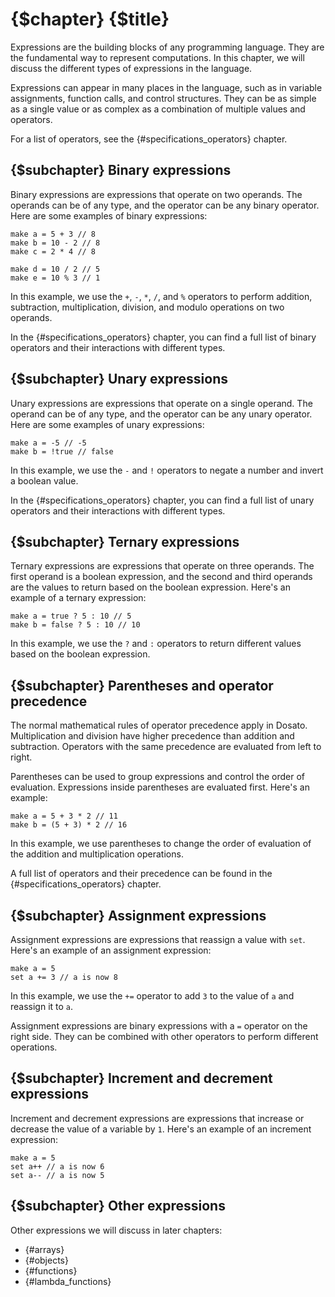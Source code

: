 # {$chapter} {$title}

Expressions are the building blocks of any programming language. They are the fundamental way to represent computations. In this chapter, we will discuss the different types of expressions in the language.

Expressions can appear in many places in the language, such as in variable assignments, function calls, and control structures. They can be as simple as a single value or as complex as a combination of multiple values and operators.

For a list of operators, see the {#specifications_operators} chapter.

## {$subchapter} Binary expressions

Binary expressions are expressions that operate on two operands. The operands can be of any type, and the operator can be any binary operator. Here are some examples of binary expressions:

```dosato
make a = 5 + 3 // 8
make b = 10 - 2 // 8
make c = 2 * 4 // 8

make d = 10 / 2 // 5
make e = 10 % 3 // 1
```

In this example, we use the `+`, `-`, `*`, `/`, and `%` operators to perform addition, subtraction, multiplication, division, and modulo operations on two operands.

In the {#specifications_operators} chapter, you can find a full list of binary operators and their interactions with different types.

## {$subchapter} Unary expressions

Unary expressions are expressions that operate on a single operand. The operand can be of any type, and the operator can be any unary operator. Here are some examples of unary expressions:

```dosato
make a = -5 // -5
make b = !true // false
```

In this example, we use the `-` and `!` operators to negate a number and invert a boolean value.

In the {#specifications_operators} chapter, you can find a full list of unary operators and their interactions with different types.

## {$subchapter} Ternary expressions

Ternary expressions are expressions that operate on three operands. The first operand is a boolean expression, and the second and third operands are the values to return based on the boolean expression. Here's an example of a ternary expression:

```dosato
make a = true ? 5 : 10 // 5
make b = false ? 5 : 10 // 10
```

In this example, we use the `?` and `:` operators to return different values based on the boolean expression.

## {$subchapter} Parentheses and operator precedence

The normal mathematical rules of operator precedence apply in Dosato. Multiplication and division have higher precedence than addition and subtraction. Operators with the same precedence are evaluated from left to right.

Parentheses can be used to group expressions and control the order of evaluation. Expressions inside parentheses are evaluated first. Here's an example:

```dosato
make a = 5 + 3 * 2 // 11
make b = (5 + 3) * 2 // 16
```

In this example, we use parentheses to change the order of evaluation of the addition and multiplication operations.

A full list of operators and their precedence can be found in the {#specifications_operators} chapter.

## {$subchapter} Assignment expressions

Assignment expressions are expressions that reassign a value with `set`. Here's an example of an assignment expression:

```dosato
make a = 5
set a += 3 // a is now 8
```

In this example, we use the `+=` operator to add `3` to the value of `a` and reassign it to `a`.

Assignment expressions are binary expressions with a `=` operator on the right side. They can be combined with other operators to perform different operations.

## {$subchapter} Increment and decrement expressions

Increment and decrement expressions are expressions that increase or decrease the value of a variable by `1`. Here's an example of an increment expression:

```dosato
make a = 5
set a++ // a is now 6
set a-- // a is now 5
```

## {$subchapter} Other expressions

Other expressions we will discuss in later chapters:

- {#arrays}
- {#objects}
- {#functions}
- {#lambda_functions}